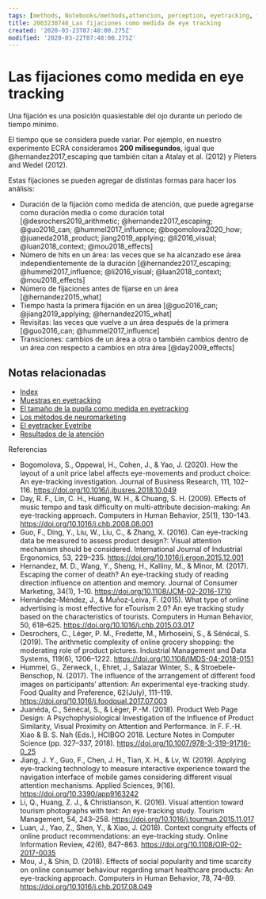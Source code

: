 ```yaml
---
tags: [methods, Notebooks/methods,attencion, perception, eyetracking, fixations, Notebooks/attention, Notebooks/perception]
title: 2003230748_Las fijaciones como medida de eye tracking
created: '2020-03-23T07:48:00.275Z'
modified: '2020-03-22T07:48:00.275Z'
---
```


# Las fijaciones como medida en eye tracking

Una fijación es una posición quasiestable del ojo durante un periodo de tiempo mínimo.

El tiempo que se considera puede variar. Por ejemplo, en nuestro experimento ECRA consideramos **200 milisegundos**, igual que @hernandez2017_escaping que también citan a Atalay et al. (2012) y Pieters and Wedel (2012).

Estas fijaciones se pueden agregar de distintas formas para hacer los análisis:

- Duración de la fijación como medida de atención, que puede agregarse como duración media o como duración total  [@desrochers2019_arithmetic; @hernandez2017_escaping; @guo2016_can; @hummel2017_influence; @bogomolova2020_how; @juaneda2018_product; jiang2019_applying; @li2016_visual; @luan2018_context; @mou2018_effects]
- Número de hits en un área: las veces que se ha alcanzado ese área independientemente de la duración [@hernandez2017_escaping; @hummel2017_influence; @li2016_visual; @luan2018_context; @mou2018_effects]
- Número de fijaciones antes de fijarse en un área [@hernandez2015_what]
- Tiempo hasta la primera fijación en un área [@guo2016_can; @jiang2019_applying; @hernandez2015_what]
- Revisitas: las veces que vuelve a un área después de la primera [@guo2016_can; @hummel2017_influence]
- Transiciones: cambios de un área a otra o también cambios dentro de un área con respecto a cambios en otra área [@day2009_effects]

## Notas relacionadas

- [Index](_2003101705_index.md)
- [Muestras en eyetracking](2003230740_muestras_eyetracking.md)
- [El tamaño de la pupila como medida en eyetracking](2003230803_pupilacomomedidadeatencion.md)
- [Los métodos de neuromarketing](2005150856_metodosneuromarketing.md)
- [El eyetracker Eyetribe](2004071658_eyetracker_eyetribe.md)
- [Resultados de la atención](2003281707_mayor_atencion_no_necesariamente_mayor_recuerdo.md)

Referencias

- Bogomolova, S., Oppewal, H., Cohen, J., & Yao, J. (2020). How the layout of a unit price label affects eye-movements and product choice: An eye-tracking investigation. Journal of Business Research, 111, 102–116. https://doi.org/10.1016/j.jbusres.2018.10.049
- Day, R. F., Lin, C. H., Huang, W. H., & Chuang, S. H. (2009). Effects of music tempo and task difficulty on multi-attribute decision-making: An eye-tracking approach. Computers in Human Behavior, 25(1), 130–143. https://doi.org/10.1016/j.chb.2008.08.001
- Guo, F., Ding, Y., Liu, W., Liu, C., & Zhang, X. (2016). Can eye-tracking data be measured to assess product design?: Visual attention mechanism should be considered. International Journal of Industrial Ergonomics, 53, 229–235. https://doi.org/10.1016/j.ergon.2015.12.001
- Hernandez, M. D., Wang, Y., Sheng, H., Kalliny, M., & Minor, M. (2017). Escaping the corner of death? An eye-tracking study of reading direction influence on attention and memory. Journal of Consumer Marketing, 34(1), 1–10. https://doi.org/10.1108/JCM-02-2016-1710
- Hernández-Méndez, J., & Muñoz-Leiva, F. (2015). What type of online advertising is most effective for eTourism 2.0? An eye tracking study based on the characteristics of tourists. Computers in Human Behavior, 50, 618–625. https://doi.org/10.1016/j.chb.2015.03.017
- Desrochers, C., Léger, P. M., Fredette, M., Mirhoseini, S., & Sénécal, S. (2019). The arithmetic complexity of online grocery shopping: the moderating role of product pictures. Industrial Management and Data Systems, 119(6), 1206–1222. https://doi.org/10.1108/IMDS-04-2018-0151
- Hummel, G., Zerweck, I., Ehret, J., Salazar Winter, S., & Stroebele-Benschop, N. (2017). The influence of the arrangement of different food images on participants’ attention: An experimental eye-tracking study. Food Quality and Preference, 62(July), 111–119. https://doi.org/10.1016/j.foodqual.2017.07.003
- Juanéda, C., Sénécal, S., & Léger, P.-M. (2018). Product Web Page Design: A Psychophysiological Investigation of the Influence of Product Similarity, Visual Proximity on Attention and Performance. In F. F.-H. Xiao & B. S. Nah (Eds.), HCIBGO 2018. Lecture Notes in Computer Science (pp. 327–337, 2018). https://doi.org/10.1007/978-3-319-91716-0_25
- Jiang, J. Y., Guo, F., Chen, J. H., Tian, X. H., & Lv, W. (2019). Applying eye-tracking technology to measure interactive experience toward the navigation interface of mobile games considering different visual attention mechanisms. Applied Sciences, 9(16). https://doi.org/10.3390/app9163242
- Li, Q., Huang, Z. J., & Christianson, K. (2016). Visual attention toward tourism photographs with text: An eye-tracking study. Tourism Management, 54, 243–258. https://doi.org/10.1016/j.tourman.2015.11.017
- Luan, J., Yao, Z., Shen, Y., & Xiao, J. (2018). Context congruity effects of online product recommendations: an eye-tracking study. Online Information Review, 42(6), 847–863. https://doi.org/10.1108/OIR-02-2017-0035
- Mou, J., & Shin, D. (2018). Effects of social popularity and time scarcity on online consumer behaviour regarding smart healthcare products: An eye-tracking approach. Computers in Human Behavior, 78, 74–89. https://doi.org/10.1016/j.chb.2017.08.049